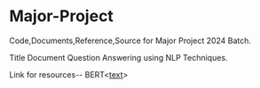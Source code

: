 # Major-Project
Code,Documents,Reference,Source for Major Project 2024 Batch.

Title
Document Question Answering using NLP Techniques.


Link for resources-- BERT<[text](https://towardsdatascience.com/bert-explained-state-of-the-art-language-model-for-nlp-f8b21a9b6270)>